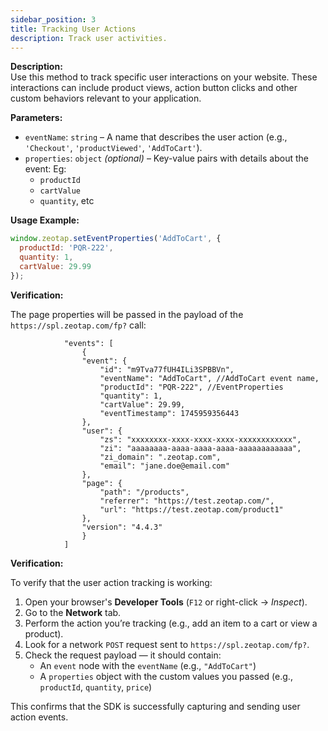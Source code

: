 ```yaml
---
sidebar_position: 3
title: Tracking User Actions
description: Track user activities.
---
```


**Description:**  
Use this method to track specific user interactions on your website. These interactions can include product views, action button clicks and other custom behaviors relevant to your application.


**Parameters:**

- `eventName`: `string` – A name that describes the user action (e.g., `'Checkout'`, `'productViewed'`, `'AddToCart'`).
- `properties`: `object` *(optional)* – Key-value pairs with details about the event:
  Eg: 
    - `productId`
    - `cartValue`
    - `quantity`, etc

**Usage Example:**

```jsx
window.zeotap.setEventProperties('AddToCart', {
  productId: 'PQR-222',
  quantity: 1,
  cartValue: 29.99
});
```


**Verification:**

The page properties will be passed in the payload of the ```https://spl.zeotap.com/fp?``` call:

```jsxon title="Event properties in payload" {5-8}
            "events": [
                {
                "event": {
                    "id": "m9Tva77fUH4ILi3SPBBVn",
                    "eventName": "AddToCart", //AddToCart event name,
                    "productId": "PQR-222", //EventProperties
                    "quantity": 1,
                    "cartValue": 29.99,
                    "eventTimestamp": 1745959356443
                },
                "user": {
                    "zs": "xxxxxxxx-xxxx-xxxx-xxxx-xxxxxxxxxxxx",
                    "zi": "aaaaaaaa-aaaa-aaaa-aaaa-aaaaaaaaaaaa",
                    "zi_domain": ".zeotap.com",
                    "email": "jane.doe@email.com"
                },
                "page": { 
                    "path": "/products",
                    "referrer": "https://test.zeotap.com/",
                    "url": "https://test.zeotap.com/product1"
                },
                "version": "4.4.3"
                }
            ]
```


**Verification:**

To verify that the user action tracking is working:

1. Open your browser's **Developer Tools** (`F12` or right-click → *Inspect*).
2. Go to the **Network** tab.
3. Perform the action you’re tracking (e.g., add an item to a cart or view a product).
4. Look for a network `POST` request sent to ```https://spl.zeotap.com/fp?```.
5. Check the request payload — it should contain:
   - An `event` node with the `eventName` (e.g., `"AddToCart"`)
   - A `properties` object with the custom values you passed (e.g., `productId`, `quantity`, `price`)

This confirms that the SDK is successfully capturing and sending user action events.

